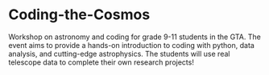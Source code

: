 # Coding-the-Cosmos
Workshop on astronomy and coding for grade 9-11 students in the GTA. The event aims to provide a hands-on introduction to coding with python, data analysis, and cutting-edge astrophysics. The students will use real telescope data to complete their own research projects!
